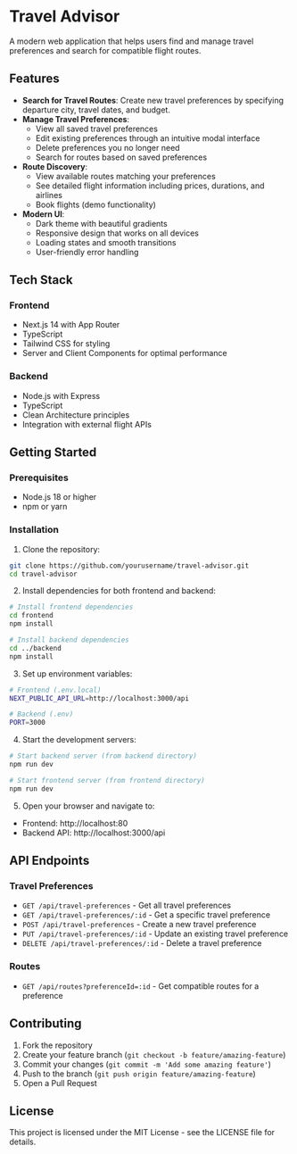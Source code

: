 # Travel Advisor

A modern web application that helps users find and manage travel preferences and search for compatible flight routes.

## Features

- **Search for Travel Routes**: Create new travel preferences by specifying departure city, travel dates, and budget.
- **Manage Travel Preferences**: 
  - View all saved travel preferences
  - Edit existing preferences through an intuitive modal interface
  - Delete preferences you no longer need
  - Search for routes based on saved preferences
- **Route Discovery**: 
  - View available routes matching your preferences
  - See detailed flight information including prices, durations, and airlines
  - Book flights (demo functionality)
- **Modern UI**: 
  - Dark theme with beautiful gradients
  - Responsive design that works on all devices
  - Loading states and smooth transitions
  - User-friendly error handling

## Tech Stack

### Frontend
- Next.js 14 with App Router
- TypeScript
- Tailwind CSS for styling
- Server and Client Components for optimal performance

### Backend
- Node.js with Express
- TypeScript
- Clean Architecture principles
- Integration with external flight APIs

## Getting Started

### Prerequisites
- Node.js 18 or higher
- npm or yarn

### Installation

1. Clone the repository:
```bash
git clone https://github.com/yourusername/travel-advisor.git
cd travel-advisor
```

2. Install dependencies for both frontend and backend:
```bash
# Install frontend dependencies
cd frontend
npm install

# Install backend dependencies
cd ../backend
npm install
```

3. Set up environment variables:
```bash
# Frontend (.env.local)
NEXT_PUBLIC_API_URL=http://localhost:3000/api

# Backend (.env)
PORT=3000
```

4. Start the development servers:
```bash
# Start backend server (from backend directory)
npm run dev

# Start frontend server (from frontend directory)
npm run dev
```

5. Open your browser and navigate to:
- Frontend: http://localhost:80
- Backend API: http://localhost:3000/api

## API Endpoints

### Travel Preferences
- `GET /api/travel-preferences` - Get all travel preferences
- `GET /api/travel-preferences/:id` - Get a specific travel preference
- `POST /api/travel-preferences` - Create a new travel preference
- `PUT /api/travel-preferences/:id` - Update an existing travel preference
- `DELETE /api/travel-preferences/:id` - Delete a travel preference

### Routes
- `GET /api/routes?preferenceId=:id` - Get compatible routes for a preference

## Contributing

1. Fork the repository
2. Create your feature branch (`git checkout -b feature/amazing-feature`)
3. Commit your changes (`git commit -m 'Add some amazing feature'`)
4. Push to the branch (`git push origin feature/amazing-feature`)
5. Open a Pull Request

## License

This project is licensed under the MIT License - see the LICENSE file for details. 